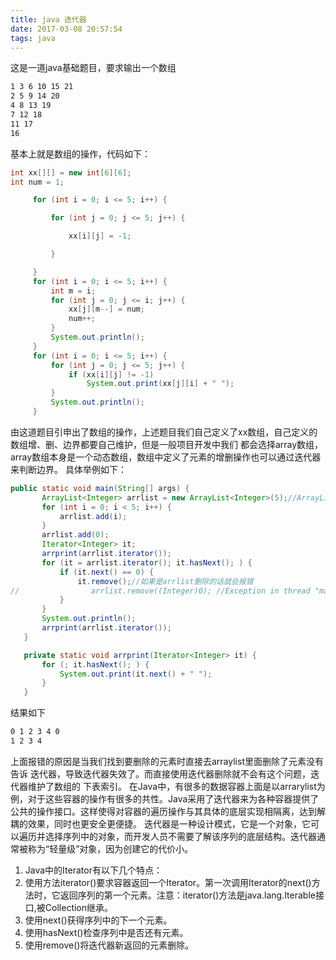 ```yaml
---
title: java 迭代器
date: 2017-03-08 20:57:54
tags: java
---
```




这是一道java基础题目，要求输出一个数组
```bash
1 3 6 10 15 21
2 5 9 14 20
4 8 13 19
7 12 18
11 17
16
```
<!-- more -->
基本上就是数组的操作，代码如下：
```java
int xx[][] = new int[6][6];
int num = 1;

     for (int i = 0; i <= 5; i++) {

         for (int j = 0; j <= 5; j++) {

             xx[i][j] = -1;

         }

     }
     for (int i = 0; i <= 5; i++) {
         int m = i;
         for (int j = 0; j <= i; j++) {
             xx[j][m--] = num;
             num++;
         }
         System.out.println();
     }
     for (int i = 0; i <= 5; i++) {
         for (int j = 0; j <= 5; j++) {
             if (xx[i][j] != -1)
                 System.out.print(xx[j][i] + " ");
         }
         System.out.println();
     }
```
由这道题目引申出了数组的操作，上述题目我们自己定义了xx数组，自己定义的数组增、删、边界都要自己维护，但是一般项目开发中我们 都会选择array数组，array数组本身是一个动态数组，数组中定义了元素的增删操作也可以通过迭代器来判断边界。
具体举例如下：

```java
public static void main(String[] args) {
       ArrayList<Integer> arrlist = new ArrayList<Integer>(5);//ArrayList 类型参数不能为基本类型
       for (int i = 0; i < 5; i++) {
           arrlist.add(i);
       }
       arrlist.add(0);
       Iterator<Integer> it;
       arrprint(arrlist.iterator());
       for (it = arrlist.iterator(); it.hasNext(); ) {
           if (it.next() == 0) {
               it.remove();//如果是arrlist删除的话就会报错
//                arrlist.remove((Integer)0); //Exception in thread "main" java.util.ConcurrentModificationException
           }
       }
       System.out.println();
       arrprint(arrlist.iterator());
   }

   private static void arrprint(Iterator<Integer> it) {
       for (; it.hasNext(); ) {
           System.out.print(it.next() + " ");
       }
   }
```
结果如下

```bash
0 1 2 3 4 0
1 2 3 4
```
上面报错的原因是当我们找到要删除的元素时直接去arraylist里面删除了元素没有告诉 迭代器，导致迭代器失效了。而直接使用迭代器删除就不会有这个问题，迭代器维护了数组的 下表索引。 在Java中，有很多的数据容器上面是以arrarylist为例，对于这些容器的操作有很多的共性。Java采用了迭代器来为各种容器提供了公共的操作接口。这样使得对容器的遍历操作与其具体的底层实现相隔离，达到解耦的效果，同时也更安全更便捷。
迭代器是一种设计模式，它是一个对象，它可以遍历并选择序列中的对象，而开发人员不需要了解该序列的底层结构。迭代器通常被称为“轻量级”对象，因为创建它的代价小。

1. Java中的Iterator有以下几个特点：
11. 使用方法iterator()要求容器返回一个Iterator。第一次调用Iterator的next()方法时，它返回序列的第一个元素。注意：iterator()方法是java.lang.Iterable接口,被Collection继承。
11. 使用next()获得序列中的下一个元素。
11. 使用hasNext()检查序列中是否还有元素。
11. 使用remove()将迭代器新返回的元素删除。
